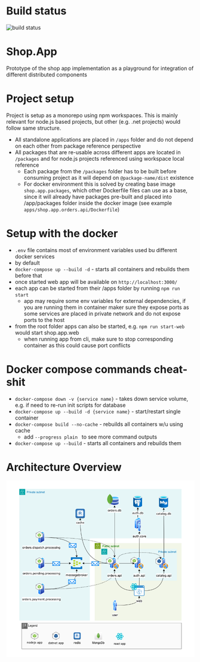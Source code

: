 # Build status

![[build status](https://github.com/limanartem/Shop.App/actions/workflows/nodejs.yml)](https://github.com/limanartem/Shop.App/actions/workflows/nodejs.yml/badge.svg)

# Shop.App
Prototype of the shop app implementation as a playground for integration of different distributed components

# Project setup
Project is setup as a monorepo using npm workspaces. This is mainly relevant for node.js based projects, but other (e.g. .net projects) would follow same structure.

* All standalone applications are placed in `/apps` folder and do not depend on each other from package reference perspective
* All packages that are re-usable across different apps are located in `/packages` and for node.js projects referenced using workspace local reference
  * Each package from the `/packages` folder has to be built before consuming project as it will depend on `@package-name/dist` existence
  * For docker environment this is solved by creating base image `shop.app.packages`, which other Dockerfile files can use as a base, since it will already have packages pre-built and placed into /app/packages folder inside the docker image (see example `apps/shop.app.orders.api/Dockerfile`)

# Setup with the docker
* `.env` file contains most of environment variables used bu different docker services
* by default
* `docker-compose up --build -d` - starts all containers and rebuilds them before that
* once started web app will be available on `http://localhost:3000/`
* each app can be started from their /apps folder by running `npm run start`
  * app may require some env variables for external dependencies, if you are running them in container maker sure they expose ports as some services are placed in private network and do not expose ports to the host
* from the root folder apps can also be started, e.g. `npm run start-web` would start shop.app.web
  * when running app from cli, make sure to stop corresponding container as this could cause port conflicts


# Docker compose commands cheat-shit
* `docker-compose down -v {service name}` - takes down service volume, e.g. if need to re-run init scripts for database
* `docker-compose up --build -d {service name}` - start/restart single container
* `docker-compose build --no-cache` - rebuilds all containers w/u using cache
  * add `--progress plain ` to see more command outputs
* `docker-compose up --build` - starts all containers and rebuilds them


# Architecture Overview
![Architecture Overview](media/Shop.App.Architecture_1.png)